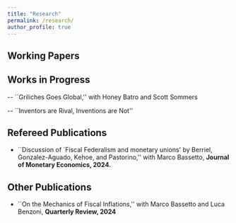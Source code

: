 ```yaml
---
title: "Research"
permalink: /research/
author_profile: true
---
```

## Working Papers

## Works in Progress

-- ``Griliches Goes Global,'' with Honey Batro and Scott Sommers

-- ``Inventors are Rival, Inventions are Not''

## Refereed Publications

- ``Discussion of `Fiscal Federalism and monetary unions' by Berriel, Gonzalez-Aguado, Kehoe, and Pastorino,'' with Marco Bassetto, **Journal of Monetary Economics, 2024.**

## Other Publications

- ``On the Mechanics of Fiscal Inflations,'' with Marco Bassetto and Luca Benzoni, **Quarterly Review, 2024**
